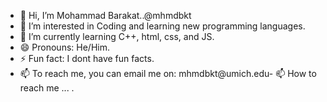 - 👋 Hi, I’m Mohammad Barakat..@mhmdbkt
- 👀 I’m interested in Coding and learning new programming languages.
- 🌱 I’m currently learning C++, html, css, and JS.
- 😄 Pronouns: He/Him.
- ⚡ Fun fact: I dont have fun facts.
-  📫 To reach me, you can email me on: mhmdbkt@umich.edu- 📫 How to reach me ... .

<!---
mhmdbkt/mhmdbkt is a ✨ special ✨ repository because its `README.md` (this file) appears on your GitHub profile.
You can click the Preview link to take a look at your changes.
--->
